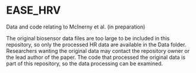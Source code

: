 # EASE_HRV
Data and code relating to McInerny et al. (in preparation)

The original biosensor data files are too large to be included in this repository, so only the processed HR data are available in the Data folder. Researchers wanting the original data may contact the repository owner or the lead author of the paper. The code that processed the original data is part of this repository, so the data processing can be examined.

